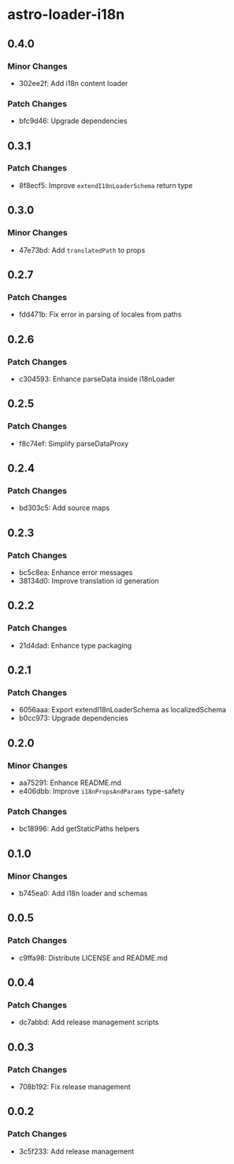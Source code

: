 # astro-loader-i18n

## 0.4.0

### Minor Changes

- 302ee2f: Add i18n content loader

### Patch Changes

- bfc9d46: Upgrade dependencies

## 0.3.1

### Patch Changes

- 8f8ecf5: Improve `extendI18nLoaderSchema` return type

## 0.3.0

### Minor Changes

- 47e73bd: Add `translatedPath` to props

## 0.2.7

### Patch Changes

- fdd471b: Fix error in parsing of locales from paths

## 0.2.6

### Patch Changes

- c304593: Enhance parseData inside i18nLoader

## 0.2.5

### Patch Changes

- f8c74ef: Simplify parseDataProxy

## 0.2.4

### Patch Changes

- bd303c5: Add source maps

## 0.2.3

### Patch Changes

- bc5c8ea: Enhance error messages
- 38134d0: Improve translation id generation

## 0.2.2

### Patch Changes

- 21d4dad: Enhance type packaging

## 0.2.1

### Patch Changes

- 6056aaa: Export extendI18nLoaderSchema as localizedSchema
- b0cc973: Upgrade dependencies

## 0.2.0

### Minor Changes

- aa75291: Enhance README.md
- e406dbb: Improve `i18nPropsAndParams` type-safety

### Patch Changes

- bc18996: Add getStaticPaths helpers

## 0.1.0

### Minor Changes

- b745ea0: Add i18n loader and schemas

## 0.0.5

### Patch Changes

- c9ffa98: Distribute LICENSE and README.md

## 0.0.4

### Patch Changes

- dc7abbd: Add release management scripts

## 0.0.3

### Patch Changes

- 708b192: Fix release management

## 0.0.2

### Patch Changes

- 3c5f233: Add release management

